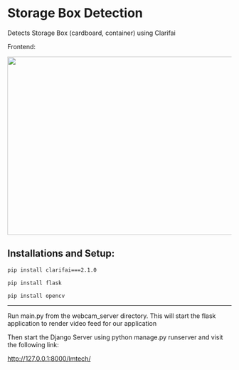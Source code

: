 # Storage Box Detection
Detects Storage Box (cardboard, container) using Clarifai 


Frontend:
 <p align="center">
  <img src="storagebox_frontend.jpg" width=800 height=400>
 </p> 
 

## Installations and Setup:
```bash
pip install clarifai===2.1.0

pip install flask

pip install opencv

```

<hr>
Run main.py from the webcam_server directory. This will start the flask application to render video feed for our application


Then start the Django Server using python manage.py runserver and visit the following link:

http://127.0.0.1:8000/lmtech/
